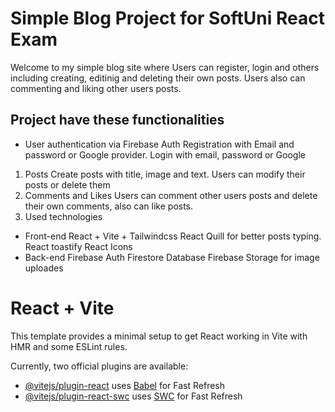 Simple Blog Project for SoftUni React Exam
==========================================
Welcome to my simple blog site where Users can register, login and others including creating, editinig and deleting their own posts.
Users also can commenting and liking other users posts.

Project have these functionalities
----------------------------------
* User authentication via Firebase Auth
Registration with Email and password or Google provider.
Login with email, password or Google
1.  Posts
Create posts with title, image and text.
Users can modify their posts or delete them
2. Comments and Likes
Users can comment other users posts and delete their own comments, also can like posts.
3. Used technologies
* Front-end
React + Vite + Tailwindcss
React Quill for better posts typing.
React toastify 
React Icons
* Back-end
Firebase Auth
Firestore Database
Firebase Storage for image uploades


# React + Vite

This template provides a minimal setup to get React working in Vite with HMR and some ESLint rules.

Currently, two official plugins are available:

- [@vitejs/plugin-react](https://github.com/vitejs/vite-plugin-react/blob/main/packages/plugin-react/README.md) uses [Babel](https://babeljs.io/) for Fast Refresh
- [@vitejs/plugin-react-swc](https://github.com/vitejs/vite-plugin-react-swc) uses [SWC](https://swc.rs/) for Fast Refresh
